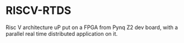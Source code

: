 # RISCV-RTDS
Risc V architecture uP put on a FPGA from Pynq Z2 dev board, with a parallel real time distributed application on it. 
